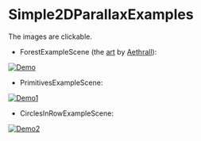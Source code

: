 # Simple2DParallaxExamples
The images are clickable.

- ForestExampleScene (the [art](https://aethrall.itch.io/demon-woods-parallax-background) by [Aethrall](https://twitter.com/Aethrall)):

[![Demo](https://i.imgur.com/mgZj8sH.gif)](https://youtu.be/Im8eCi0pSss)
- PrimitivesExampleScene:

[![Demo1](https://imgur.com/jS60s7B.gif)](https://youtu.be/WxxbykM_DyA)
- CirclesInRowExampleScene: 

[![Demo2](https://i.imgur.com/vAz8cxEb.gif)](https://youtu.be/-sKVzJys87A)
